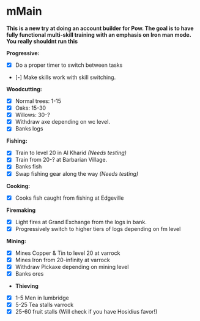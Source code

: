 # mMain
**This is a new try at doing an account builder for Pow. The goal is to have fully functional multi-skill training with an emphasis on Iron man mode.**
**You really shouldnt run this**

**Progressive:**
- [X] Do a proper timer to switch between tasks
- [-] Make skills work with skill switching.

**Woodcutting:**
- [X] Normal trees: 1-15
- [X] Oaks: 15-30
- [X] Willows: 30-?
- [X] Withdraw axe depending on wc level.
- [X] Banks logs

**Fishing:**
- [X] Train to level 20 in Al Kharid *(Needs testing)*
- [X] Train from 20-? at Barbarian Village.
- [X] Banks fish
- [X] Swap fishing gear along the way *(Needs testing)*

**Cooking:**
- [X] Cooks fish caught from fishing at Edgeville

**Firemaking**
- [X] Light fires at Grand Exchange from the logs in bank.
- [X] Progressively switch to higher tiers of logs depending on fm level

**Mining:**
- [X] Mines Copper & Tin to level 20 at varrock
- [X] Mines Iron from 20-infinity at varrock
- [X] Withdraw Pickaxe depending on mining level
- [X] Banks ores
  
- **Thieving**
- [X] 1-5 Men in lumbridge
- [X] 5-25 Tea stalls varrock
- [X] 25-60 fruit stalls (Will check if you have Hosidius favor!)